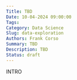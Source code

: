 ```yaml
---
Title: TBD
Date: 10-04-2024 09:00:00
Tags: 
Category: Data Science
Slug: data-exploration
Authors: Frank Corso
Summary: TBD
Description: TBD
Status: draft
---
```


INTRO

